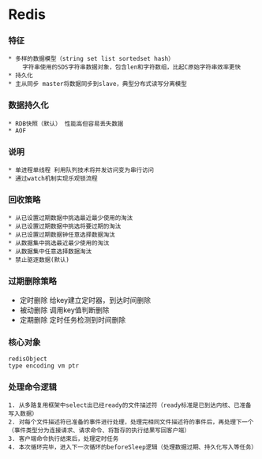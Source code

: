 # Redis

### 特征
    * 多样的数据模型（string set list sortedset hash）
        字符串使用的SDS字符串数据对象，包含len和字符数组，比起C原始字符串效率更快
    * 持久化
    * 主从同步 master将数据同步到slave，典型分布式读写分离模型
    
### 数据持久化
    * RDB快照（默认） 性能高但容易丢失数据
    * AOF
    
### 说明
    * 单进程单线程 利用队列技术将并发访问变为串行访问
    * 通过watch机制实现乐观锁流程
    
### 回收策略
    * 从已设置过期数据中挑选最近最少使用的淘汰
    * 从已设置过期数据中挑选将要过期的淘汰
    * 从已设置过期数据钟任意选择数据淘汰
    * 从数据集中挑选最近最少使用的淘汰
    * 从数据集中任意选择数据淘汰
    * 禁止驱逐数据(默认)

### 过期删除策略
* 定时删除 给key建立定时器，到达时间删除
* 被动删除 调用key值判断删除
* 定期删除 定时任务检测到时间删除
    
### 核心对象
    
    redisObject
    type encoding vm ptr
    
### 处理命令逻辑

    1. 从多路复用框架中select出已经ready的文件描述符（ready标准是已到达内核、已准备写入数据）
    2. 对每个文件描述符已准备的事件进行处理，处理完相同文件描述符的事件后，再处理下一个（事件类型分为连接请求、请求命令、将暂存的执行结果写回客户端）
    3. 客户端命令执行结束后，处理定时任务
    4. 本次循环完毕，进入下一次循环的beforeSleep逻辑（处理数据过期、持久化写入等任务）